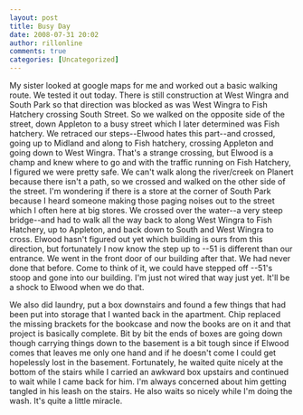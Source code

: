 ```yaml
---
layout: post
title: Busy Day
date: 2008-07-31 20:02
author: rillonline
comments: true
categories: [Uncategorized]
---
```

My sister looked at google maps for me and worked out a basic walking route. We tested it out today. There is still construction at West Wingra and South Park so that direction was blocked as was West Wingra to Fish Hatchery crossing South Street. So we walked on the opposite side of the street, down Appleton to a busy street which I later determined was Fish hatchery. We retraced our steps--Elwood hates this part--and crossed, going up to Midland and along to Fish hatchery, crossing Appleton and going down to West Wingra. That's a strange crossing, but Elwood is a champ and knew where to go and with the traffic running on Fish Hatchery, I figured we were pretty safe. We can't walk along the river/creek on Planert because there isn't a path, so we crossed and walked on the other side of the street. I'm wondering if there is a store at the corner of South Park because I heard someone making those paging noises out to the street which I often here at big stores. We crossed over the water--a very steep bridge--and had to walk all the&nbsp;way back to&nbsp;along West Wingra to Fish Hatchery, up to Appleton, and back down to South and West Wingra to cross. Elwood hasn't figured out yet&nbsp;which building is ours from this direction, but fortunately I now&nbsp;know the step up to --51 is different than our entrance. We went in the front door of our building after that. We had never done that before. Come to think of it, we could have stepped off --51's stoop and gone into our building. I'm just not wired that way just yet. It'll be a shock to Elwood when we do that. 

We also did laundry, put a box downstairs and found a few things that had been put into storage that I wanted back in the apartment. Chip replaced the missing brackets for the bookcase and now the books&nbsp;are on it and that project is basically complete. Bit by bit the ends of boxes are going down though carrying things down to the basement is a bit tough since if Elwood comes that leaves me only one hand and if he doesn't come I could get hopelessly lost in the basement. Fortunately, he waited quite nicely at the bottom of the stairs while I carried an awkward box upstairs and continued to wait while I came back for him. I'm always concerned about him getting tangled in his leash on the stairs. He also waits so nicely while I'm doing the wash. It's quite a&nbsp;little miracle.&nbsp;&nbsp;&nbsp;

